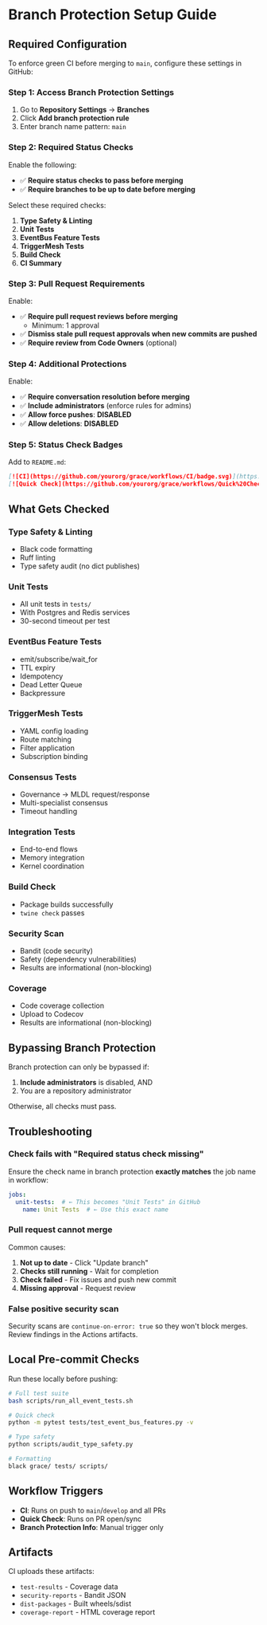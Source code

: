 # Branch Protection Setup Guide

## Required Configuration

To enforce green CI before merging to `main`, configure these settings in GitHub:

### Step 1: Access Branch Protection Settings

1. Go to **Repository Settings** → **Branches**
2. Click **Add branch protection rule**
3. Enter branch name pattern: `main`

### Step 2: Required Status Checks

Enable the following:

- ✅ **Require status checks to pass before merging**
- ✅ **Require branches to be up to date before merging**

Select these required checks:

1. **Type Safety & Linting**
2. **Unit Tests**
3. **EventBus Feature Tests**
4. **TriggerMesh Tests**
5. **Build Check**
6. **CI Summary**

### Step 3: Pull Request Requirements

Enable:

- ✅ **Require pull request reviews before merging**
  - Minimum: 1 approval
- ✅ **Dismiss stale pull request approvals when new commits are pushed**
- ✅ **Require review from Code Owners** (optional)

### Step 4: Additional Protections

Enable:

- ✅ **Require conversation resolution before merging**
- ✅ **Include administrators** (enforce rules for admins)
- ✅ **Allow force pushes**: **DISABLED**
- ✅ **Allow deletions**: **DISABLED**

### Step 5: Status Check Badges

Add to `README.md`:

```markdown
[![CI](https://github.com/yourorg/grace/workflows/CI/badge.svg)](https://github.com/yourorg/grace/actions/workflows/ci.yml)
[![Quick Check](https://github.com/yourorg/grace/workflows/Quick%20Check/badge.svg)](https://github.com/yourorg/grace/actions/workflows/quick-check.yml)
```

## What Gets Checked

### Type Safety & Linting
- Black code formatting
- Ruff linting
- Type safety audit (no dict publishes)

### Unit Tests
- All unit tests in `tests/`
- With Postgres and Redis services
- 30-second timeout per test

### EventBus Feature Tests
- emit/subscribe/wait_for
- TTL expiry
- Idempotency
- Dead Letter Queue
- Backpressure

### TriggerMesh Tests
- YAML config loading
- Route matching
- Filter application
- Subscription binding

### Consensus Tests
- Governance → MLDL request/response
- Multi-specialist consensus
- Timeout handling

### Integration Tests
- End-to-end flows
- Memory integration
- Kernel coordination

### Build Check
- Package builds successfully
- `twine check` passes

### Security Scan
- Bandit (code security)
- Safety (dependency vulnerabilities)
- Results are informational (non-blocking)

### Coverage
- Code coverage collection
- Upload to Codecov
- Results are informational (non-blocking)

## Bypassing Branch Protection

Branch protection can only be bypassed if:

1. **Include administrators** is disabled, AND
2. You are a repository administrator

Otherwise, all checks must pass.

## Troubleshooting

### Check fails with "Required status check missing"

Ensure the check name in branch protection **exactly matches** the job name in workflow:

```yaml
jobs:
  unit-tests:  # ← This becomes "Unit Tests" in GitHub
    name: Unit Tests  # ← Use this exact name
```

### Pull request cannot merge

Common causes:

1. **Not up to date** - Click "Update branch"
2. **Checks still running** - Wait for completion
3. **Check failed** - Fix issues and push new commit
4. **Missing approval** - Request review

### False positive security scan

Security scans are `continue-on-error: true` so they won't block merges.
Review findings in the Actions artifacts.

## Local Pre-commit Checks

Run these locally before pushing:

```bash
# Full test suite
bash scripts/run_all_event_tests.sh

# Quick check
python -m pytest tests/test_event_bus_features.py -v

# Type safety
python scripts/audit_type_safety.py

# Formatting
black grace/ tests/ scripts/
```

## Workflow Triggers

- **CI**: Runs on push to `main`/`develop` and all PRs
- **Quick Check**: Runs on PR open/sync
- **Branch Protection Info**: Manual trigger only

## Artifacts

CI uploads these artifacts:

- `test-results` - Coverage data
- `security-reports` - Bandit JSON
- `dist-packages` - Built wheels/sdist
- `coverage-report` - HTML coverage report
